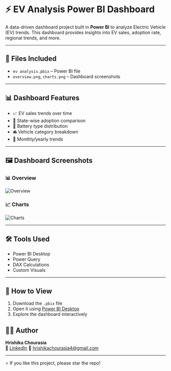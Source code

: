 # ⚡ EV Analysis Power BI Dashboard

A data-driven dashboard project built in **Power BI** to analyze Electric Vehicle (EV) trends. This dashboard provides insights into EV sales, adoption rate, regional trends, and more.

---

## 📁 Files Included

- `ev analysis.pbix` – Power BI file
- `overview.png`, `charts.png` – Dashboard screenshots

---

## 📊 Dashboard Features

- 📈 EV sales trends over time
- 📍 State-wise adoption comparison
- 🔋 Battery type distribution
- 🚘 Vehicle category breakdown
- 📅 Monthly/yearly trends

---

## 🖼️ Dashboard Screenshots

### 📊 Overview
![Overview](overview.png)

### 📈 Charts
![Charts](charts.png)

---

## 🛠 Tools Used

- Power BI Desktop
- Power Query
- DAX Calculations
- Custom Visuals

---

## 🚀 How to View

1. Download the `.pbix` file
2. Open it using [Power BI Desktop](https://powerbi.microsoft.com/desktop/)
3. Explore the dashboard interactively

## 👩‍💻 Author

**Hrishika Chourasia**  
🔗 [LinkedIn](https://www.linkedin.com/in/hrishika-chourasia-581632271)
📧 hrishikachourasia4@gmail.com



---

⭐ If you like this project, please star the repo!
